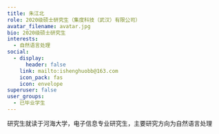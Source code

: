 ```yaml
---
title: 朱江北
role: 2020级硕士研究生（集度科技（武汉）有限公司）
avatar_filename: avatar.jpg
bio: 2020级硕士研究生
interests:
  - 自然语言处理
social:
  - display:
      header: false
    link: mailto:ishenghuobb@163.com
    icon_pack: fas
    icon: envelope
superuser: false
user_groups:
  - 已毕业学生
---
```

研究生就读于河海大学，电子信息专业研究生，主要研究方向为自然语言处理
